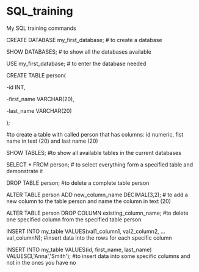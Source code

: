 # SQL_training
My SQL training commands

CREATE DATABASE my_first_database; # to create a database

SHOW DATABASES; # to show all the databases available

USE my_first_database; # to enter the database needed

CREATE TABLE person(

  -id INT,

  -first_name VARCHAR(20),

  -last_name VARCHAR(20)

  );

  #to create a table with called person that has columns: id numeric, fist name in text (20) and last name (20)

  SHOW TABLES; #to show all available tables in the current databases

  SELECT * FROM person; # to select everything form a specified table and demonstrate it

DROP TABLE person; #to delete a complete table person

ALTER TABLE person ADD new_column_name DECIMAL(3,2); # to add a new column to the table person and name the column in text (20)

ALTER TABLE person DROP COLUMN existing_column_name; #to delete one specified column from the specified table person

INSERT INTO my_table VALUES(val1_column1, val2_column2, ... val_columnN); #insert data into the rows for each specific column

INSERT INTO my_table  VALUES(id, first_name, last_name) VALUES(3,'Anna','Smith');
#to insert data into some specific columns and not in the ones you have no
